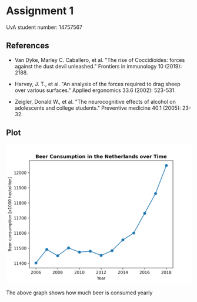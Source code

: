 # Assignment 1

UvA student number: 14757567

## References
- Van Dyke, Marley C. Caballero, et al. "The rise of Coccidioides: forces against the dust devil unleashed." Frontiers in immunology 10 (2019): 2188.

- Harvey, J. T., et al. "An analysis of the forces required to drag sheep over various surfaces." Applied ergonomics 33.6 (2002): 523-531.

- Zeigler, Donald W., et al. "The neurocognitive effects of alcohol on adolescents and college students." Preventive medicine 40.1 (2005): 23-32.

## Plot

![Beer Consumption Plot](Beer_plot.png)

The above graph shows how much beer is consumed yearly

